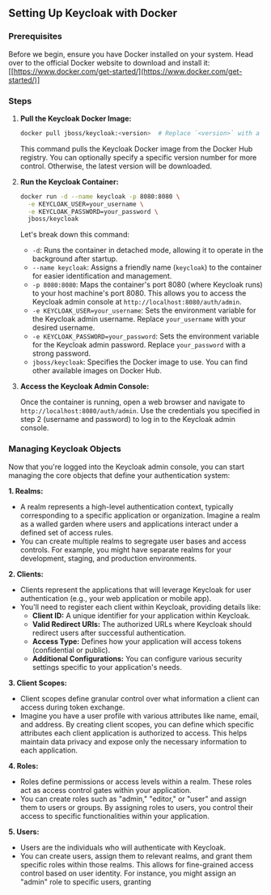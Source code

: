 ## Setting Up Keycloak with Docker


### Prerequisites

Before we begin, ensure you have Docker installed on your system. Head over to the official Docker website to download and install it: [[https://www.docker.com/get-started/](https://www.docker.com/get-started/)]

### Steps

1. **Pull the Keycloak Docker Image:**

   ```bash
   docker pull jboss/keycloak:<version>  # Replace `<version>` with a specific version (e.g., 19.0.1) or leave blank for the latest
   ```

   This command pulls the Keycloak Docker image from the Docker Hub registry. You can optionally specify a specific version number for more control. Otherwise, the latest version will be downloaded.

2. **Run the Keycloak Container:**

   ```bash
   docker run -d --name keycloak -p 8080:8080 \
     -e KEYCLOAK_USER=your_username \
     -e KEYCLOAK_PASSWORD=your_password \
     jboss/keycloak
   ```

   Let's break down this command:

   - `-d`: Runs the container in detached mode, allowing it to operate in the background after startup.
   - `--name keycloak`: Assigns a friendly name (`keycloak`) to the container for easier identification and management.
   - `-p 8080:8080`: Maps the container's port 8080 (where Keycloak runs) to your host machine's port 8080. This allows you to access the Keycloak admin console at `http://localhost:8080/auth/admin`.
   - `-e KEYCLOAK_USER=your_username`: Sets the environment variable for the Keycloak admin username. Replace `your_username` with your desired username.
   - `-e KEYCLOAK_PASSWORD=your_password`: Sets the environment variable for the Keycloak admin password. Replace `your_password` with a strong password.
   - `jboss/keycloak`: Specifies the Docker image to use. You can find other available images on Docker Hub.

3. **Access the Keycloak Admin Console:**

   Once the container is running, open a web browser and navigate to `http://localhost:8080/auth/admin`. Use the credentials you specified in step 2 (username and password) to log in to the Keycloak admin console.

### Managing Keycloak Objects

Now that you're logged into the Keycloak admin console, you can start managing the core objects that define your authentication system:

**1. Realms:**

   - A realm represents a high-level authentication context, typically corresponding to a specific application or organization. Imagine a realm as a walled garden where users and applications interact under a defined set of access rules.
   - You can create multiple realms to segregate user bases and access controls. For example, you might have separate realms for your development, staging, and production environments.

**2. Clients:**

   - Clients represent the applications that will leverage Keycloak for user authentication (e.g., your web application or mobile app).
   - You'll need to register each client within Keycloak, providing details like:
     - **Client ID:** A unique identifier for your application within Keycloak.
     - **Valid Redirect URIs:** The authorized URLs where Keycloak should redirect users after successful authentication.
     - **Access Type:** Defines how your application will access tokens (confidential or public).
     - **Additional Configurations:** You can configure various security settings specific to your application's needs.

**3. Client Scopes:**

   - Client scopes define granular control over what information a client can access during token exchange.
   - Imagine you have a user profile with various attributes like name, email, and address. By creating client scopes, you can define which specific attributes each client application is authorized to access. This helps maintain data privacy and expose only the necessary information to each application.

**4. Roles:**

   - Roles define permissions or access levels within a realm. These roles act as access control gates within your application.
   - You can create roles such as "admin," "editor," or "user" and assign them to users or groups. By assigning roles to users, you control their access to specific functionalities within your application.

**5. Users:**

   - Users are the individuals who will authenticate with Keycloak.
   - You can create users, assign them to relevant realms, and grant them specific roles within those realms. This allows for fine-grained access control based on user identity. For instance, you might assign an "admin" role to specific users, granting